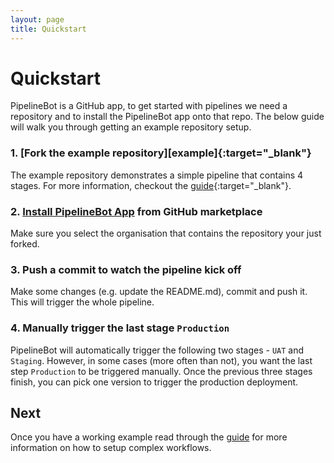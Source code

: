 ```yaml
---
layout: page
title: Quickstart
---
```


# Quickstart

PipelineBot is a GitHub app, to get started with pipelines we need a
repository and to install the PipelineBot app onto that repo. The below guide
will walk you through getting an example repository setup.

### 1. [Fork the example repository][example]{:target="_blank"}
The example repository demonstrates a simple pipeline that contains 4 stages.
For more information, checkout the [guide][guide]{:target="_blank"}.

### 2. [Install PipelineBot App][app] from GitHub marketplace
Make sure you select the organisation that contains the repository your just forked.

<!--TODO: add images to demonstrate the steps to install the GitHub App -->

### 3. Push a commit to watch the pipeline kick off
Make some changes (e.g. update the README.md), commit and push it. This will trigger
the whole pipeline.

<!--TODO:
1. add a link to update the README.md;
2. explain the difference between triggering a workflow and trigger a pipeline
-->

### 4. Manually trigger the last stage `Production`
PipelineBot will automatically trigger the following two stages - `UAT` and `Staging`.
However, in some cases (more often than not), you want the last step `Production` to
be triggered manually. Once the previous three stages finish, you can pick one version
to trigger the production deployment.

## Next

Once you have a working example read through the [guide](/docs/guide/) for more
information on how to setup complex workflows.

[guide]: /docs/guide
[how]: /docs/how-it-works/
[app]: https://github.com/marketplace/pipelinebotapp
